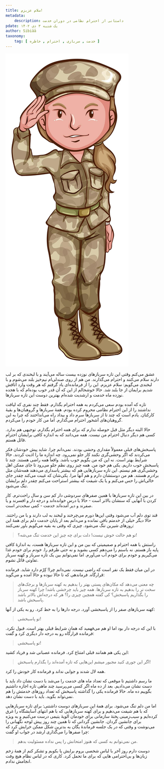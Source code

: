 ```yaml
---
title: سلام عزیزم!
metadata:
    description: داستانی از احترام نظامی در دوران خدمت
pdate: یک شنبه ۳ دی ۱۴۰۲    
author: Sibiāā
taxonomy:
    tag: [ خدمت , سربازی , احترام , خاطره ]
---
```

![سلام عزیزم](soldier_1308-83676.jpg?classes=center)

عشق می‌کنم وقتی این تازه سربازهای نوزده بیست ساله می‌آیند و با لبخندی که بر لب دارند سلام می‌کنند و احترام می‌گذارند. من هم از روی صندلی‌ام نیم‌خیز بلند می‌شوم و با لبخندی می‌گویم: سلام عزیزم. این را از فرمانده‌ای یاد گرفتم که هر وقت وارد اتاقش ‌شدیم برایمان از جا بلند شد. حالا خوشحالم از این که آن قدر خوب بوده‌ام که با هجده نوزده ماه خدمت و ارشدیت شده‌ام بهترین دوست این تازه سربازها. 

تازه که آمده بودم سعی می‌کردم به همه احترام بگذارم. فقط چند نفری که لیاقت نداشتند را از این احترام نظامی محروم کرده بودم. همهٔ سربازها و گروهبان‌ها و بقیهٔ کارکنان. یادم است که چند تا از سربازها سرم داد و بیداد راه می‌انداختند که چرا به این گروهبان‌های آشخور احترام می‌گذارم. اما من کار خودم را می‌کردم.

حالا البته دیگر مثل قبل حوصله ندارم که برای همه احترام بگذارم. توجیهی هم ندارد. کسی هم دیگر دنبال احترام من نیست. همه می‌دانند که به اندازه کافی برایشان احترام قائل هستم. 

پاسبخش‌های قبلی معمولاً مقداری وحشی بودند. نمی‌دانم چرا. شاید پیش خودشان فکر می‌کردند که اگر وحشی‌گری نکنند کار جلو نمی‌رود. چه اندازه ما را اذیت کردند. حالا شرایط بهتر است. نه این که من بگویم خوب باشد. واقعاً همه راضی هستند. چند تا پاسبخش خوب داریم. یکی هم خود من. همه چیز روی نظم جلو می‌رود تا جای ممکن اهل وحشی‌گری هم نیستم. این تازه سربازهایی هم که بیشتر پاسداری می‌دهند همه‌شان مثل برادرم هستند. هم من دوستشان دارم و هم آنها مرا. یکی‌شان که غیبت می‌کند چقدر جای خالی‌اش را حس می‌کنم و یا یک شیفت که بیشتر استراحت می‌کنم چقدر دلم برایشان تنگ می‌شود.

در بین این تازه سربازها با همین صفرهای سردوشی دار کم سن و سال راحت‌ترم. کار کردن با آنهایی که سنشان بالاتر است - حالا یا درس خوانده‌اند و درجه دار و افسرند و یا صفرند و دیر آمده‌اند خدمت - کمی سخت‌تر است. 

قند توی دلم آب می‌شود وقتی این‌ها دورم می‌چرخند و لبخند به لب دارند و با من راحتند. حالا دیگر خیلی از خدمتم باقی نمانده و می‌دانم بعد از پایان خدمت دلم برای همهٔ این روزهای شیرین تنگ می‌شود. چیزی که وقتی به بقیه می‌گویم باور نمی‌کنند:

> تو هم حالت خوش نیست! دلت برای چه چیزِ این خدمت تنگ می‌شه؟! 

راستش با همه احترام و صمیمیتی که بین من و این تازه سربازها هست، به اندازهٔ کافی پایه باز هستم. نه باسنم را می‌دهم کسی بشوید و نه حتی ظرفم را. خودم برای خودم غذا می‌گیریم و خودم برای خودم آب می‌آورم. اما نمی‌توانم بین یک تازه سرباز و کهنه سرباز تفاوتی قائل نشوم. 

در این میان فقط یک نفر است که راضی نیست. نمی‌دانم چرا! کِرْم دارد شاید. فرمانده قرارگاه. فرماندهی که تا حالا نبوده و حالا آمده و می‌گوید:

> چه معنی می‌دهد که مکان‌های پستی بهتر را بدهیم به کهنه سربازها و برجک‌های سخت تر را بدهیم به تازه سربازها. همه چیز باید چرخشی باشد! چرا کهنه سرباز را بگذاریم پاسبخش؟ کی گفته همچین چیزی را؟ هر که درجه‌اش بالاتر باشد پاسبخش باشد.

کهنه سربازهای صفر را از پاسبخشی آورد. درجه دارها را به خط کرد. رو به یکی از آنها:

> تو پاسبخشی!

با این که درجه دار بود اما او هم می‌فهمید که همان شرایط قبلی بهتر است. قبول نکرد. فرمانده قرارگاه رو به درجه دار دیگری کرد و گفت:

> تو پاسبخشی!

این یکی هم همانند قبلی امتناع کرد. فرمانده عصبانی شد و فریاد کشید:

> اگر این جوری کنید مجبور میشم این‌هایی که تازه آمده‌اند را بگذارم پاسبخش!

همه لال شدند و جوابی نداند و فرمانده کار خودش را کرد. 

ما رسم داشتیم تا موقعی که تعداد ماه های خدمت را می‌شد با دست نشان داد باید با دست نشان می‌دادیم. بعد از ده ماه اگر کسی می‌پرسید چند ماهی تازه اجازه داشتیم بگوییم ده ماه. حالا فرمانده یکی را گذاشته پاسبخش که تعداد روزهای خدمتش را هم نمی‌تواند بگوید. باید با دست نشان دهد.

اما من دلم تنگ می‌شود. برای همهٔ این سربازهای دوست داشتنی: برای تازه سربازهایی که با هم شیفت می‌دهیم و برای کهنه سربازهایی که با هم انتهای آسایشگاه را غرق کرده‌ایم و سیب‌زمینی پختهٔ سازمانی برای خودمان الویهٔ یتیمی درست می‌کنیم و به ویژه برای جانشین گردان. جانشین گردانی که تا همین چند روز پیش لوحه نگهبانی را می‌نوشت و وقتی که در یک جلسه فرماندهٔ یگان به بدترین شکل ممکن خرابش کرد که چرا صفرها را می‌گذاری ارشد در جواب او گفت:

> من نمی‌توانم به کسی که هنوز امتحانش را پس نداده مسئولیت بدهم.

دوست دارم روز آخر با لباس شخصی بروم برایش پا بکوبم و تشکر کنم از همهٔ زخم زبان‌ها و بی‌احترامی هایی که برای ما تحمل کرد. کاری که در لباس نظام هیچ وقت انجامش ندادم.